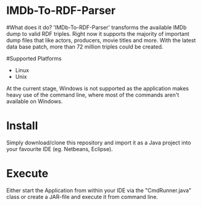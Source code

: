 IMDb-To-RDF-Parser
==================

#What does it do?
'IMDb-To-RDF-Parser' transforms the available IMDb dump to valid RDF triples. Right now it supports the majority of important dump files that like actors, producers, movie titles and more. With the latest data base patch, more than 72 million triples could be created.

#Supported Platforms
* Linux
* Unix

At the current stage, Windows is not supported as the application makes heavy use of the command line, where most of the commands aren't available on Windows.


# Install
Simply download/clone this repository and import it as a Java project into your favourite IDE (eg. Netbeans, Eclipse).

# Execute
Either start the Application from within your IDE via the "CmdRunner.java" class or create a JAR-file and execute it from command line.
